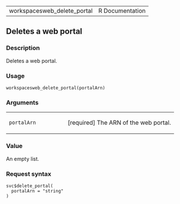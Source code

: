 <table style="width: 100%;">
<tbody>
<tr class="odd">
<td>workspacesweb_delete_portal</td>
<td style="text-align: right;">R Documentation</td>
</tr>
</tbody>
</table>

## Deletes a web portal

### Description

Deletes a web portal.

### Usage

    workspacesweb_delete_portal(portalArn)

### Arguments

<table>
<colgroup>
<col style="width: 35%" />
<col style="width: 65%" />
</colgroup>
<tbody>
<tr class="odd">
<td><code
id="workspacesweb_delete_portal_:_portalArn">portalArn</code></td>
<td><p>[required] The ARN of the web portal.</p></td>
</tr>
</tbody>
</table>

### Value

An empty list.

### Request syntax

    svc$delete_portal(
      portalArn = "string"
    )
